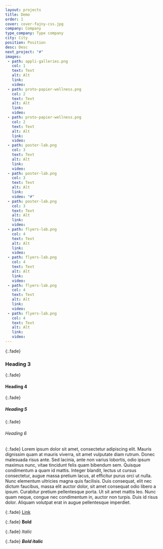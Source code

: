 ```yaml
---
layout: projects
title: Demo
order: 1
cover: cover-fajny-css.jpg
company: Company
type_company: Type company
city: City
position: Position
desc: Desc
next_project: "#"
images:
 - path: appli-galleries.png
   col: 1
   text: Text
   alt: Alt
   link: 
   video: 
 - path: proto-papier-wellness.png
   col: 2
   text: Text
   alt: Alt
   link: 
   video: 
 - path: proto-papier-wellness.png
   col: 2
   text: Text
   alt: Alt
   link: 
   video: 
 - path: poster-lab.png
   col: 3
   text: Text
   alt: Alt
   link: 
   video: 
 - path: poster-lab.png
   col: 3
   text: Text
   alt: Alt
   link: 
   video: "#"
 - path: poster-lab.png
   col: 3
   text: Text
   alt: Alt
   link: 
   video:
 - path: flyers-lab.png
   col: 4
   text: Text
   alt: Alt
   link: 
   video: 
 - path: flyers-lab.png
   col: 4
   text: Text
   alt: Alt
   link: 
   video: 
 - path: flyers-lab.png
   col: 4
   text: Text
   alt: Alt
   link: 
   video: 
 - path: flyers-lab.png
   col: 4
   text: Text
   alt: Alt
   link: 
   video: 
---
```


{:.fade}
### Heading 3

{:.fade}
#### Heading 4

{:.fade}
##### Heading 5

{:.fade}
###### Heading 6

{:.fade}
Lorem ipsum dolor sit amet, consectetur adipiscing elit. Mauris dignissim quam at mauris viverra, sit amet vulputate diam rutrum. Donec malesuada risus ante. Sed lacinia, ante non varius lobortis, odio ipsum maximus nunc, vitae tincidunt felis quam bibendum sem. Quisque condimentum a quam id mattis. Integer blandit, lectus ut cursus consectetur, augue massa pretium lacus, at efficitur purus orci ut nulla. Nunc elementum ultricies magna quis facilisis. Duis consequat, elit nec dictum faucibus, massa elit auctor dolor, sit amet consequat odio libero a ipsum. Curabitur pretium pellentesque porta. Ut sit amet mattis leo. Nunc quam neque, congue nec condimentum in, auctor non turpis. Duis id risus dolor. Aliquam volutpat erat in augue pellentesque imperdiet.

{:.fade}
[Link](#)

{:.fade}
**Bold**

{:.fade}
*Italic*

{:.fade}
**_Bold italic_**
